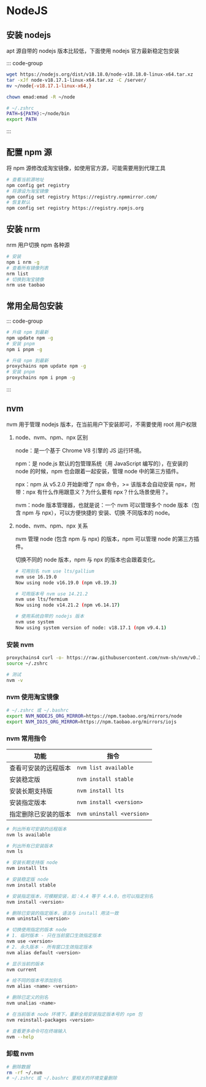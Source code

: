 # NodeJS

## 安装 nodejs

apt 源自带的 nodejs 版本比较低，下面使用 nodejs 官方最新稳定包安装

::: code-group

```bash [下载并解压]
wget https://nodejs.org/dist/v18.18.0/node-v18.18.0-linux-x64.tar.xz
tar -xJf node-v18.17.1-linux-x64.tar.xz -C /server/
mv ~/node{-v18.17.1-linux-x64,}
```

```bash [设置权限]
chown emad:emad -R ~/node
```

```bash [加入环境变量]
# ~/.zshrc
PATH=${PATH}:~/node/bin
export PATH
```

:::

## 配置 npm 源

将 npm 源修改成淘宝镜像，如使用官方源，可能需要用到代理工具

```bash
# 查看当前源地址
npm config get registry
# 将源设为淘宝镜像
npm config set registry https://registry.npmmirror.com/
# 恢复默认
npm config set registry https://registry.npmjs.org
```

## 安装 nrm

nrm 用户切换 npm 各种源

```bash
# 安装
npm i nrm -g
# 查看所有镜像列表
nrm list
# 切换到淘宝镜像
nrm use taobao
```

## 常用全局包安装

::: code-group

```bash [正常]
# 升级 npm 到最新
npm update npm -g
# 安装 pnpm
npm i pnpm -g
```

```bash [代理]
# 升级 npm 到最新
proxychains npm update npm -g
# 安装 pnpm
proxychains npm i pnpm -g
```

:::

## nvm

nvm 用于管理 nodejs 版本，在当前用户下安装即可，不需要使用 root 用户权限

1.  node、nvm、npm、npx 区别

    node：是一个基于 Chrome V8 引擎的 JS 运行环境。

    npm：是 node.js 默认的包管理系统（用 JavaScript 编写的），在安装的 node 的时候，npm 也会跟着一起安装，管理 node 中的第三方插件。

    npx：npm 从 v5.2.0 开始新增了 npx 命令，>= 该版本会自动安装 npx，附带：npx 有什么作用跟意义？为什么要有 npx？什么场景使用？。

    nvm：node 版本管理器，也就是说：一个 nvm 可以管理多个 node 版本（包含 npm 与 npx），可以方便快捷的 安装、切换 不同版本的 node。

2.  node、nvm、npm、npx 关系

    nvm 管理 node (包含 npm 与 npx) 的版本，npm 可以管理 node 的第三方插件。

    切换不同的 node 版本，npm 与 npx 的版本也会跟着变化。

    ```bash
    # 可用别名 nvm use lts/gallium
    nvm use 16.19.0
    Now using node v16.19.0 (npm v8.19.3)

    # 可用版本号 nvm use 14.21.2
    nvm use lts/fermium
    Now using node v14.21.2 (npm v6.14.17)

    # 使用系统自带的 nodejs 版本
    nvm use system
    Now using system version of node: v18.17.1 (npm v9.4.1)
    ```

### 安装 nvm

```bash
proxychains4 curl -o- https://raw.githubusercontent.com/nvm-sh/nvm/v0.39.3/install.sh | bash
source ~/.zshrc

# 测试
nvm -v
```

### nvm 使用淘宝镜像

```bash
# ~/.zshrc 或 ~/.bashrc
export NVM_NODEJS_ORG_MIRROR=https://npm.taobao.org/mirrors/node
export NVM_IOJS_ORG_MIRROR=https://npm.taobao.org/mirrors/iojs
```

### nvm 常用指令

| 功能                 | 指令                      |
| -------------------- | ------------------------- |
| 查看可安装的远程版本 | `nvm list available`      |
| 安装稳定版           | `nvm install stable`      |
| 安装长期支持版       | `nvm install lts`         |
| 安装指定版本         | `nvm install <version>`   |
| 指定删除已安装的版本 | `nvm uninstall <version>` |

```bash
# 列出所有可安装的远程版本
nvm ls available

# 列出所有已安装版本
nvm ls

# 安装长期支持版 node
nvm install lts

# 安装稳定版 node
nvm install stable

# 安装指定版本，可模糊安装，如：4.4 等于 4.4.0，也可以指定别名
nvm install <version>

# 删除已安装的指定版本，语法与 install 用法一致
nvm uninstall <version>

# 切换使用指定的版本 node
# 1. 临时版本 - 只在当前窗口生效指定版本
nvm use <version>
# 2. 永久版本 - 所有窗口生效指定版本
nvm alias default <version>

# 显示当前的版本
nvm current

# 给不同的版本号添加别名
nvm alias <name> <version>

# 删除已定义的别名
nvm unalias <name>

# 在当前版本 node 环境下，重新全局安装指定版本号的 npm 包
nvm reinstall-packages <version>

# 查看更多命令可在终端输入
nvm --help
```

### 卸载 nvm

```bash
# 删除数据
rm -rf ~/.nvm
# ~/.zshrc 或 ~/.bashrc 里相关的环境变量删除
```
